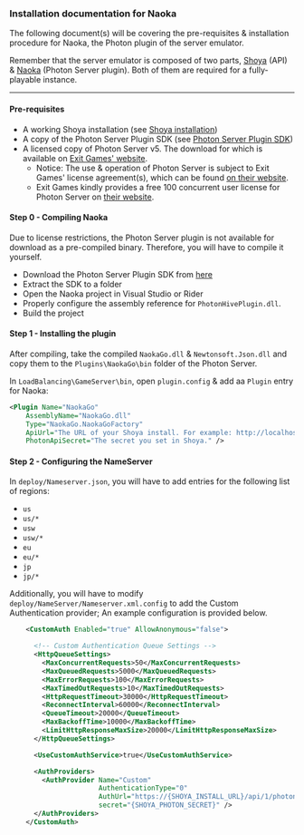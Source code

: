 ### Installation documentation for Naoka
The following document(s) will be covering the pre-requisites & installation procedure for Naoka, the Photon plugin of the server emulator.

Remember that the server emulator is composed of two parts, [Shoya](https://gitlab.com/george/shoya-go) (API) & [Naoka](https://gitlab.com/george/naoka-ng) (Photon Server plugin). Both of them are required for a fully-playable instance.

---

#### Pre-requisites
 * A working Shoya installation (see [Shoya installation](https://gitlab.com/george/shoya-go/blob/master/docs/README.md))
 * A copy of the Photon Server Plugin SDK (see [Photon Server Plugin SDK](https://www.photonengine.com/en-US/sdks#server-sdkserverserverplugin))
 * A licensed copy of Photon Server v5. The download for which is available on [Exit Games' website](https://www.photonengine.com/en-US/sdks#server-sdkserverserver).
   * Notice: The use & operation of Photon Server is subject to Exit Games' license agreement(s), which can be found [on their website](https://photonengine.com).
   * Exit Games kindly provides a free 100 concurrent user license for Photon Server on [their website](https://dashboard.photonengine.com/en-US/SelfHosted).

#### Step 0 - Compiling Naoka
Due to license restrictions, the Photon Server plugin is not available for download as a pre-compiled binary. Therefore, you will have to compile it yourself.
 * Download the Photon Server Plugin SDK from [here](https://www.photonengine.com/en-US/sdks#server-sdkserverserverplugin)
 * Extract the SDK to a folder
 * Open the Naoka project in Visual Studio or Rider
 * Properly configure the assembly reference for `PhotonHivePlugin.dll`.
 * Build the project

#### Step 1 - Installing the plugin
After compiling, take the compiled `NaokaGo.dll` & `Newtonsoft.Json.dll` and copy them to the `Plugins\NaokaGo\bin` folder of the Photon Server.

In `LoadBalancing\GameServer\bin`, open `plugin.config` & add aa `Plugin` entry for Naoka:
```xml
<Plugin Name="NaokaGo"
    AssemblyName="NaokaGo.dll"
    Type="NaokaGo.NaokaGoFactory"
    ApiUrl="The URL of your Shoya install. For example: http://localhost:8080"
    PhotonApiSecret="The secret you set in Shoya." />
```

#### Step 2 - Configuring the NameServer
In `deploy/Nameserver.json`, you will have to add entries for the following list of regions:
  - `us`
  - `us/*`
  - `usw`
  - `usw/*`
  - `eu`
  - `eu/*`
  - `jp`
  - `jp/*`

Additionally, you will have to modify `deploy/NameServer/Nameserver.xml.config` to add the Custom Authentication provider; An example configuration is provided below.
```xml
    <CustomAuth Enabled="true" AllowAnonymous="false">

      <!-- Custom Authentication Queue Settings -->
      <HttpQueueSettings>
        <MaxConcurrentRequests>50</MaxConcurrentRequests>
        <MaxQueuedRequests>5000</MaxQueuedRequests>
        <MaxErrorRequests>100</MaxErrorRequests>
        <MaxTimedOutRequests>10</MaxTimedOutRequests>
        <HttpRequestTimeout>30000</HttpRequestTimeout>
        <ReconnectInterval>60000</ReconnectInterval>
        <QueueTimeout>20000</QueueTimeout>
        <MaxBackoffTime>10000</MaxBackoffTime>
        <LimitHttpResponseMaxSize>20000</LimitHttpResponseMaxSize>
      </HttpQueueSettings>

      <UseCustomAuthService>true</UseCustomAuthService>

      <AuthProviders>
        <AuthProvider Name="Custom"
                      AuthenticationType="0"
                      AuthUrl="https://{SHOYA_INSTALL_URL}/api/1/photon/ns"
                      secret="{SHOYA_PHOTON_SECRET}" />
      </AuthProviders>
    </CustomAuth>
```

